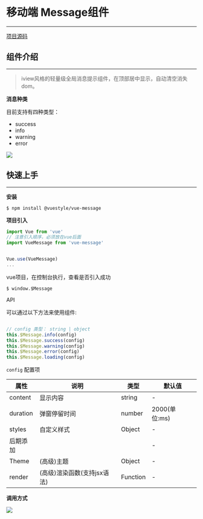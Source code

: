 # 移动端 Message组件
------

[项目源码](https://github.com/yang657850144/vue-message)

## 组件介绍
------

> iview风格的轻量级全局消息提示组件，在顶部居中显示，自动清空消失dom。


**消息种类**


目前支持有四种类型：

- success
- info
- warning
- error


![](https://makefriends.bs2dl.yy.com/bm1536222032449.gif)

## 快速上手
-------

**安装**

```
$ npm install @vuestyle/vue-message 
```

**项目引入**

```javascript
import Vue from 'vue'
// 注意引入顺序，必须放在vue后面
import VueMessage from 'vue-message'


Vue.use(VueMessage)
...
```


vue项目，在控制台执行，查看是否引入成功

```
$ window.$Message
```






API

可以通过以下方法来使用组件:

```javascript

// config 类型： string | object
this.$Message.info(config)
this.$Message.success(config)
this.$Message.warning(config)
this.$Message.error(config)
this.$Message.loading(config)

```


`config` 配置项


| 属性 | 说明 | 类型 | 默认值 |
| --- | --- | --- | --- |
| content | 显示内容 | string | - |
| duration | 弹窗停留时间 | number | 2000(单位:ms) |
| styles | 自定义样式 | Object | - |
| 后期添加 |  |  | - |
| Theme | (高级)主题 | Object | - |
| render | (高级)渲染函数(支持jsx语法) | Function | - |

**调用方式**


![](https://makefriends.bs2dl.yy.com/bm1536156703536.jpg)